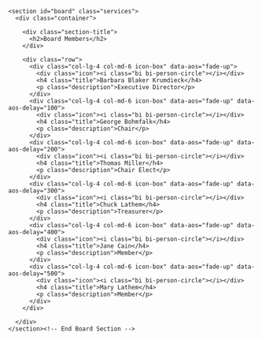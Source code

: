 
    <section id="board" class="services">
      <div class="container">

        <div class="section-title">
          <h2>Board Members</h2>
        </div>

        <div class="row">
          <div class="col-lg-4 col-md-6 icon-box" data-aos="fade-up">
            <div class="icon"><i class="bi bi-person-circle"></i></div>
            <h4 class="title">Barbara Blaker Krumdieck</h4>
            <p class="description">Executive Director</p>
          </div>
          <div class="col-lg-4 col-md-6 icon-box" data-aos="fade-up" data-aos-delay="100">
            <div class="icon"><i class="bi bi-person-circle"></i></div>
            <h4 class="title">George Bohmfalk</h4>
            <p class="description">Chair</p>
          </div>
          <div class="col-lg-4 col-md-6 icon-box" data-aos="fade-up" data-aos-delay="200">
            <div class="icon"><i class="bi bi-person-circle"></i></div>
            <h4 class="title">Thomas Miller</h4>
            <p class="description">Chair Elect</p>
          </div>
          <div class="col-lg-4 col-md-6 icon-box" data-aos="fade-up" data-aos-delay="300">
            <div class="icon"><i class="bi bi-person-circle"></i></div>
            <h4 class="title">Chuck Lathem</h4>
            <p class="description">Treasurer</p>
          </div>
          <div class="col-lg-4 col-md-6 icon-box" data-aos="fade-up" data-aos-delay="400">
            <div class="icon"><i class="bi bi-person-circle"></i></div>
            <h4 class="title">Jane Cain</h4>
            <p class="description">Member</p>
          </div>
          <div class="col-lg-4 col-md-6 icon-box" data-aos="fade-up" data-aos-delay="500">
            <div class="icon"><i class="bi bi-person-circle"></i></div>
            <h4 class="title">Mary Lathem</h4>
            <p class="description">Member</p>
          </div>
        </div>

      </div>
    </section><!-- End Board Section -->